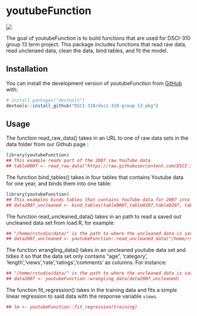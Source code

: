 
<!-- README.md is generated from README.Rmd. Please edit that file -->

# youtubeFunction

<!-- badges: start -->

![](https://github.com/DSCI-310/dsci-310-group-13-pkg/actions/workflows/test-coverage.yaml/badge.svg)
<!-- badges: end -->

The goal of youtubeFunction is to build functions that are used for
DSCI-310 group 13 term project. This package includes functions that
read raw data, read unclenaed data, clean the data, bind tables, and fit
the model.

## Installation

You can install the development version of youtubeFunction from
[GitHub](https://github.com/) with:

``` r
# install.packages("devtools")
devtools::install_github("DSCI-310/dsci-310-group-13-pkg")
```

## Usage

The function read_raw_data() takes in an URL to one of raw data sets in
the data folder from our Github page :

``` r
library(youtubeFunction)
## This example reads part of the 2007 raw YouTube data
## table0007 <- read_raw_data("https://raw.githubusercontent.com/DSCI-310/dsci-310-group-13/main/data/0007.txt")
```

The function bind_tables() takes in four tables that contains Youtube
data for one year, and binds them into one table:

``` r
library(youtubeFunction)
## This examples binds tables that contains YouTube data for 2007 into one table 
## data2007_uncleaned <- bind_tables(table0007,table0107,table0207, table0307)
```

The function read_uncleaned_data() takes in an path to read a saved out
uncleaned data set from load.R, for example:

``` r
## "/home/rstudio/data/" is the path to where the uncleaned data is saved in the container
## data2007_uncleaned <- youtubeFunction::read_uncleaned_data("/home/rstudio/data/data2007_not_cleaned.txt")
```

The function wrangling_data() takes in an uncleaned youtube data set and
tidies it so that the data set only contains “age”, ‘category’,
‘length’,‘views’,‘rate’,‘ratings’,‘comments’ as columns. For instance:

``` r
## "/home/rstudio/data/" is the path to where the uncleaned data is saved
## data2007 <- youtubeFunction::wrangling_data(data2007_uncleaned)
```

The function fit_regression() takes in the training data and fits a
simple linear regression to said data with the response variable
`views`.

``` r
## lm <- youtubeFunction::fit_regression(training)
```
